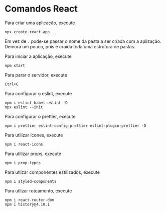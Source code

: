 # Comandos React

Para criar uma aplicação, execute
```
npx create-react-app .
```
Em vez de `.` pode-se passar o nome da pasta a ser criada com a aplização. Demora um pouco, pois é craida toda uma estrutura de pastas.

Para iniciar a aplicação, execute
```
npm start
```
Para parar o servidor, execute
```
Ctrl+C
```

Para configurar o eslint, execute
```
npm i eslint babel-eslint -D
npx eslint --init
```

Para configurar o prettier, execute
```
npm i prettier eslint-config-prettier eslint-plugin-prettier -D
```

Para utilizar ícones, execute
```
npm i react-icons
```

Para utilizar props, execute
```
npm i prop-types
```

Para utlizar componentes estilizados, execute
```
npm i styled-components
```

Para utlizar roteamento, execute
```
npm i react-router-dom
npm i history@4.10.1
```